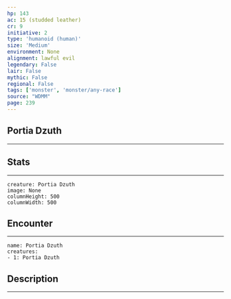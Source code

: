 ```yaml
---
hp: 143
ac: 15 (studded leather)
cr: 9
initiative: 2
type: 'humanoid (human)'    
size: 'Medium'
environment: None
alignment: lawful evil
legendary: False
lair: False
mythic: False
regional: False
tags: ['monster', 'monster/any-race']
source: "WDMM"
page: 239
---
```


## Portia Dzuth
---



## Stats
---

```statblock
creature: Portia Dzuth
image: None
columnHeight: 500
columnWidth: 500
```

## Encounter
---

```encounter-table
name: Portia Dzuth
creatures:
- 1: Portia Dzuth
```

## Description
---




